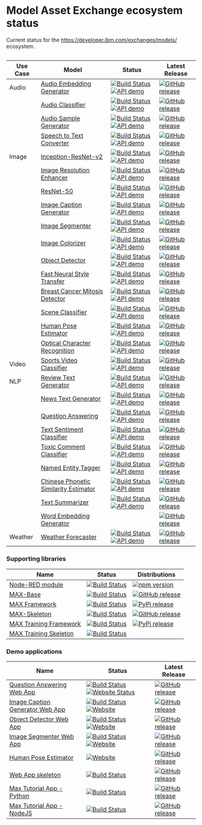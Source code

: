# Model Asset Exchange ecosystem status

Current status for the https://developer.ibm.com/exchanges/models/ ecosystem.

## 

| Use Case | Model |  Status | Latest Release |
| ---- | ---- | ---- | ---- |
| Audio    | [Audio Embedding Generator](https://github.com/IBM/MAX-Audio-Embedding-Generator) | [![Build Status](https://travis-ci.com/IBM/MAX-Audio-Embedding-Generator.svg?branch=master)](https://travis-ci.com/IBM/MAX-Audio-Embedding-Generator) [![API demo](https://img.shields.io/website/http/MAX-Audio-Embedding-Generator.codait-prod-41208c73af8fca213512856c7a09db52-0000.us-east.containers.appdomain.cloud/swagger.json.svg?label=API%20demo&down_message=down&up_message=up)](http://MAX-Audio-Embedding-Generator.codait-prod-41208c73af8fca213512856c7a09db52-0000.us-east.containers.appdomain.cloud/) | [![GitHub release](https://img.shields.io/github/release/IBM/MAX-Audio-Embedding-Generator.svg)](https://github.com/IBM/MAX-Audio-Embedding-Generator/releases/latest) |
|          | [Audio Classifier](https://github.com/IBM/MAX-Audio-Classifier) | [![Build Status](https://travis-ci.com/IBM/MAX-Audio-Classifier.svg?branch=master)](https://travis-ci.com/IBM/MAX-Audio-Classifier)  [![API demo](https://img.shields.io/website/http/MAX-Audio-Classifier.codait-prod-41208c73af8fca213512856c7a09db52-0000.us-east.containers.appdomain.cloud/swagger.json.svg?label=API%20demo&down_message=down&up_message=up)](http://MAX-Audio-Classifier.codait-prod-41208c73af8fca213512856c7a09db52-0000.us-east.containers.appdomain.cloud/) | [![GitHub release](https://img.shields.io/github/release/IBM/MAX-Audio-Classifier.svg)](https://github.com/IBM/MAX-Audio-Classifier/releases/latest) |
|          | [Audio Sample Generator](https://github.com/IBM/MAX-Audio-Sample-Generator) | [![Build Status](https://travis-ci.com/IBM/MAX-Audio-Sample-Generator.svg?branch=master)](https://travis-ci.com/IBM/MAX-Audio-Sample-Generator) [![API demo](https://img.shields.io/website/http/MAX-Audio-Sample-Generator.codait-prod-41208c73af8fca213512856c7a09db52-0000.us-east.containers.appdomain.cloud/swagger.json.svg?label=API%20demo&down_message=down&up_message=up)](http://MAX-Audio-Sample-Generator.codait-prod-41208c73af8fca213512856c7a09db52-0000.us-east.containers.appdomain.cloud/)  | [![GitHub release](https://img.shields.io/github/release/IBM/MAX-Audio-Sample-Generator.svg)](https://github.com/IBM/MAX-Audio-Sample-Generator/releases/latest) |
|          | [Speech to Text Converter](https://github.com/IBM/MAX-Speech-to-Text-Converter) | [![Build Status](https://travis-ci.com/IBM/MAX-Speech-to-Text-Converter.svg?branch=master)](https://travis-ci.com/IBM/MAX-Speech-to-Text-Converter)  [![API demo](https://img.shields.io/website/http/MAX-Speech-to-Text-Converter.codait-prod-41208c73af8fca213512856c7a09db52-0000.us-east.containers.appdomain.cloud/swagger.json.svg?label=API%20demo&down_message=down&up_message=up)](http://MAX-Speech-to-Text-Converter.codait-prod-41208c73af8fca213512856c7a09db52-0000.us-east.containers.appdomain.cloud/)| [![GitHub release](https://img.shields.io/github/release/IBM/MAX-Speech-to-Text-Converter.svg)](https://github.com/IBM/MAX-Speech-to-Text-Converter/releases/latest) |
| Image    | [Inception-ResNet-v2](https://github.com/IBM/MAX-Inception-ResNet-v2) | [![Build Status](https://travis-ci.com/IBM/MAX-Inception-ResNet-v2.svg?branch=master)](https://travis-ci.com/IBM/MAX-Inception-ResNet-v2)  [![API demo](https://img.shields.io/website/http/MAX-Inception-ResNet-v2.codait-prod-41208c73af8fca213512856c7a09db52-0000.us-east.containers.appdomain.cloud/swagger.json.svg?label=API%20demo&down_message=down&up_message=up)](http://MAX-Inception-ResNet-v2.codait-prod-41208c73af8fca213512856c7a09db52-0000.us-east.containers.appdomain.cloud/)| [![GitHub release](https://img.shields.io/github/release/IBM/MAX-Inception-ResNet-v2.svg)](https://github.com/IBM/MAX-Inception-ResNet-v2/releases/latest) | 
|          | [Image Resolution Enhancer](https://github.com/IBM/MAX-Image-Resolution-Enhancer) | [![Build Status](https://travis-ci.com/IBM/MAX-Image-Resolution-Enhancer.svg?branch=master)](https://travis-ci.com/IBM/MAX-Image-Resolution-Enhancer)  [![API demo](https://img.shields.io/website/http/MAX-Image-Resolution-Enhancer.codait-prod-41208c73af8fca213512856c7a09db52-0000.us-east.containers.appdomain.cloud/swagger.json.svg?label=API%20demo&down_message=down&up_message=up)](http://MAX-Image-Resolution-Enhancer.codait-prod-41208c73af8fca213512856c7a09db52-0000.us-east.containers.appdomain.cloud/)| [![GitHub release](https://img.shields.io/github/release/IBM/MAX-Image-Resolution-Enhancer.svg)](https://github.com/IBM/MAX-Image-Resolution-Enhancer/releases/latest) |
|          | [ResNet-50](https://github.com/IBM/MAX-ResNet-50) | [![Build Status](https://travis-ci.com/IBM/MAX-ResNet-50.svg?branch=master)](https://travis-ci.com/IBM/MAX-ResNet-50) [![API demo](https://img.shields.io/website/http/MAX-ResNet-50.codait-prod-41208c73af8fca213512856c7a09db52-0000.us-east.containers.appdomain.cloud/swagger.json.svg?label=API%20demo&down_message=down&up_message=up)](http://MAX-ResNet-50.codait-prod-41208c73af8fca213512856c7a09db52-0000.us-east.containers.appdomain.cloud/) | [![GitHub release](https://img.shields.io/github/release/IBM/MAX-ResNet-50.svg)](https://github.com/IBM/MAX-ResNet-50/releases/latest) |
|          | [Image Caption Generator](https://github.com/IBM/MAX-Image-Caption-Generator) | [![Build Status](https://travis-ci.com/IBM/MAX-Image-Caption-Generator.svg?branch=master)](https://travis-ci.com/IBM/MAX-Image-Caption-Generator) [![API demo](https://img.shields.io/website/http/MAX-Image-Caption-Generator.codait-prod-41208c73af8fca213512856c7a09db52-0000.us-east.containers.appdomain.cloud/swagger.json.svg?label=API%20demo&down_message=down&up_message=up)](http://MAX-Image-Caption-Generator.codait-prod-41208c73af8fca213512856c7a09db52-0000.us-east.containers.appdomain.cloud/) | [![GitHub release](https://img.shields.io/github/release/IBM/MAX-Image-Caption-Generator.svg)](https://github.com/IBM/MAX-Image-Caption-Generator/releases/latest) |
|          | [Image Segmenter](https://github.com/IBM/MAX-Image-Segmenter) | [![Build Status](https://travis-ci.com/IBM/MAX-Image-Segmenter.svg?branch=master)](https://travis-ci.com/IBM/MAX-Image-Segmenter) [![API demo](https://img.shields.io/website/http/MAX-Image-Segmenter.codait-prod-41208c73af8fca213512856c7a09db52-0000.us-east.containers.appdomain.cloud/swagger.json.svg?label=API%20demo&down_message=down&up_message=up)](http://MAX-Image-Segmenter.codait-prod-41208c73af8fca213512856c7a09db52-0000.us-east.containers.appdomain.cloud/) | [![GitHub release](https://img.shields.io/github/release/IBM/MAX-Image-Segmenter.svg)](https://github.com/IBM/MAX-Image-Segmenter/releases/latest) | 
|          | [Image Colorizer](https://github.com/IBM/MAX-Image-Colorizer) | [![Build Status](https://travis-ci.com/IBM/MAX-Image-Colorizer.svg?branch=master)](https://travis-ci.com/IBM/MAX-Image-Colorizer) [![API demo](https://img.shields.io/website/http/MAX-Image-Colorizer.codait-prod-41208c73af8fca213512856c7a09db52-0000.us-east.containers.appdomain.cloud/swagger.json.svg?label=API%20demo&down_message=down&up_message=up)](http://MAX-Image-Colorizer.codait-prod-41208c73af8fca213512856c7a09db52-0000.us-east.containers.appdomain.cloud/) | [![GitHub release](https://img.shields.io/github/release/IBM/MAX-Image-Colorizer.svg)](https://github.com/IBM/MAX-Image-Colorizer/releases/latest) |
|          | [Object Detector](https://github.com/IBM/MAX-Object-Detector) | [![Build Status](https://travis-ci.com/IBM/MAX-Object-Detector.svg?branch=master)](https://travis-ci.com/IBM/MAX-Object-Detector) [![API demo](https://img.shields.io/website/http/MAX-object-detector.codait-prod-41208c73af8fca213512856c7a09db52-0000.us-east.containers.appdomain.cloud/swagger.json.svg?label=API%20demo&down_message=down&up_message=up)](http://MAX-object-detector.codait-prod-41208c73af8fca213512856c7a09db52-0000.us-east.containers.appdomain.cloud/) | [![GitHub release](https://img.shields.io/github/release/IBM/MAX-Object-Detector.svg)](https://github.com/IBM/MAX-Object-Detector/releases/latest) | 
|          | [Fast Neural Style Transfer](https://github.com/IBM/MAX-Fast-Neural-Style-Transfer) | [![Build Status](https://travis-ci.com/IBM/MAX-Fast-Neural-Style-Transfer.svg?branch=master)](https://travis-ci.com/IBM/MAX-Fast-Neural-Style-Transfer) [![API demo](https://img.shields.io/website/http/MAX-Fast-Neural-Style-Transfer.codait-prod-41208c73af8fca213512856c7a09db52-0000.us-east.containers.appdomain.cloud/swagger.json.svg?label=API%20demo&down_message=down&up_message=up)](http://MAX-Fast-Neural-Style-Transfer.codait-prod-41208c73af8fca213512856c7a09db52-0000.us-east.containers.appdomain.cloud/) | [![GitHub release](https://img.shields.io/github/release/IBM/MAX-Fast-Neural-Style-Transfer.svg)](https://github.com/IBM/MAX-Fast-Neural-Style-Transfer/releases/latest) |
|          | [Breast Cancer Mitosis Detector](https://github.com/IBM/MAX-Breast-Cancer-Mitosis-Detector) | [![Build Status](https://travis-ci.com/IBM/MAX-Breast-Cancer-Mitosis-Detector.svg?branch=master)](https://travis-ci.com/IBM/MAX-Breast-Cancer-Mitosis-Detector) [![API demo](https://img.shields.io/website/http/MAX-Breast-Cancer-Mitosis-Detector.codait-prod-41208c73af8fca213512856c7a09db52-0000.us-east.containers.appdomain.cloud/swagger.json.svg?label=API%20demo&down_message=down&up_message=up)](http://MAX-Breast-Cancer-Mitosis-Detector.codait-prod-41208c73af8fca213512856c7a09db52-0000.us-east.containers.appdomain.cloud/) | [![GitHub release](https://img.shields.io/github/release/IBM/MAX-Breast-Cancer-Mitosis-Detector.svg)](https://github.com/IBM/MAX-Breast-Cancer-Mitosis-Detector/releases/latest) |
|          | [Scene Classifier](https://github.com/IBM/MAX-Scene-Classifier) | [![Build Status](https://travis-ci.com/IBM/MAX-Scene-Classifier.svg?branch=master)](https://travis-ci.com/IBM/MAX-Scene-Classifier) [![API demo](https://img.shields.io/website/http/MAX-Scene-Classifier.codait-prod-41208c73af8fca213512856c7a09db52-0000.us-east.containers.appdomain.cloud/swagger.json.svg?label=API%20demo&down_message=down&up_message=up)](http://MAX-Scene-Classifier.codait-prod-41208c73af8fca213512856c7a09db52-0000.us-east.containers.appdomain.cloud/) | [![GitHub release](https://img.shields.io/github/release/IBM/MAX-Scene-Classifier.svg)](https://github.com/IBM/MAX-Scene-Classifier/releases/latest) | 
|          | [Human Pose Estimator](https://github.com/IBM/MAX-Human-Pose-Estimator) | [![Build Status](https://travis-ci.com/IBM/MAX-Human-Pose-Estimator.svg?branch=master)](https://travis-ci.com/IBM/MAX-Human-Pose-Estimator) [![API demo](https://img.shields.io/website/http/MAX-Human-Pose-Estimator.codait-prod-41208c73af8fca213512856c7a09db52-0000.us-east.containers.appdomain.cloud/swagger.json.svg?label=API%20demo&down_message=down&up_message=up)](http://MAX-Human-Pose-Estimator.codait-prod-41208c73af8fca213512856c7a09db52-0000.us-east.containers.appdomain.cloud/) | [![GitHub release](https://img.shields.io/github/release/IBM/MAX-Human-Pose-Estimator.svg)](https://github.com/IBM/MAX-Human-Pose-Estimator/releases/latest) | 
|          | [Optical Character Recognition](https://github.com/IBM/MAX-OCR) | [![Build Status](https://travis-ci.com/IBM/MAX-OCR.svg?branch=master)](https://travis-ci.com/IBM/MAX-OCR) [![API demo](https://img.shields.io/website/http/MAX-OCR.codait-prod-41208c73af8fca213512856c7a09db52-0000.us-east.containers.appdomain.cloud/swagger.json.svg?label=API%20demo&down_message=down&up_message=up)](http://MAX-OCR.codait-prod-41208c73af8fca213512856c7a09db52-0000.us-east.containers.appdomain.cloud/) | [![GitHub release](https://img.shields.io/github/release/IBM/MAX-OCR.svg)](https://github.com/IBM/MAX-OCR/releases/latest) | |
| Video    | [Sports Video Classifier](https://github.com/IBM/MAX-Sports-Video-Classifier) | [![Build Status](https://travis-ci.com/IBM/MAX-Sports-Video-Classifier.svg?branch=master)](https://travis-ci.com/IBM/MAX-Sports-Video-Classifier) [![API demo](https://img.shields.io/website/http/MAX-Sports-Video-Classifier.codait-prod-41208c73af8fca213512856c7a09db52-0000.us-east.containers.appdomain.cloud/swagger.json.svg?label=API%20demo&down_message=down&up_message=up)](http://MAX-Sports-Video-Classifier.codait-prod-41208c73af8fca213512856c7a09db52-0000.us-east.containers.appdomain.cloud/) | [![GitHub release](https://img.shields.io/github/release/IBM/MAX-Sports-Video-Classifier.svg)](https://github.com/IBM/MAX-Sports-Video-Classifier/releases/latest) |
| NLP      | [Review Text Generator](https://github.com/IBM/MAX-Review-Text-Generator) | [![Build Status](https://travis-ci.com/IBM/MAX-Review-Text-Generator.svg?branch=master)](https://travis-ci.com/IBM/MAX-Review-Text-Generator) [![API demo](https://img.shields.io/website/http/MAX-Review-Text-Generator.codait-prod-41208c73af8fca213512856c7a09db52-0000.us-east.containers.appdomain.cloud/swagger.json.svg?label=API%20demo&down_message=down&up_message=up)](http://MAX-Review-Text-Generator.codait-prod-41208c73af8fca213512856c7a09db52-0000.us-east.containers.appdomain.cloud/) | [![GitHub release](https://img.shields.io/github/release/IBM/MAX-Review-Text-Generator.svg)](https://github.com/IBM/MAX-Review-Text-Generator/releases/latest) |
|          | [News Text Generator](https://github.com/IBM/MAX-News-Text-Generator) | [![Build Status](https://travis-ci.com/IBM/MAX-News-Text-Generator.svg?branch=master)](https://travis-ci.com/IBM/MAX-News-Text-Generator) [![API demo](https://img.shields.io/website/http/MAX-News-Text-Generator.codait-prod-41208c73af8fca213512856c7a09db52-0000.us-east.containers.appdomain.cloud/swagger.json.svg?label=API%20demo&down_message=down&up_message=up)](http://MAX-News-Text-Generator.codait-prod-41208c73af8fca213512856c7a09db52-0000.us-east.containers.appdomain.cloud/) | [![GitHub release](https://img.shields.io/github/release/IBM/MAX-News-Text-Generator.svg)](https://github.com/IBM/MAX-News-Text-Generator/releases/latest) |
|          | [Question Answering](https://github.com/IBM/MAX-Question-Answering) | [![Build Status](https://travis-ci.com/IBM/MAX-Question-Answering.svg?branch=master)](https://travis-ci.com/IBM/MAX-Question-Answering) [![API demo](https://img.shields.io/website/http/max-question-answering.codait-prod-41208c73af8fca213512856c7a09db52-0000.us-east.containers.appdomain.cloud/swagger.json.svg?label=API%20demo&down_message=down&up_message=up)](http://max-question-answering.codait-prod-41208c73af8fca213512856c7a09db52-0000.us-east.containers.appdomain.cloud/) | [![GitHub release](https://img.shields.io/github/release/IBM/MAX-Question-Answering.svg)](https://github.com/IBM/MAX-question-answering/releases/latest) |
|          | [Text Sentiment Classifier](https://github.com/IBM/MAX-Text-Sentiment-Classifier) | [![Build Status](https://travis-ci.com/IBM/MAX-Text-Sentiment-Classifier.svg?branch=master)](https://travis-ci.com/IBM/MAX-Text-Sentiment-Classifier) [![API demo](https://img.shields.io/website/http/MAX-Text-Sentiment-Classifier.codait-prod-41208c73af8fca213512856c7a09db52-0000.us-east.containers.appdomain.cloud/swagger.json.svg?label=API%20demo&down_message=down&up_message=up)](http://MAX-Text-Sentiment-Classifier.codait-prod-41208c73af8fca213512856c7a09db52-0000.us-east.containers.appdomain.cloud/) | [![GitHub release](https://img.shields.io/github/release/IBM/MAX-Text-Sentiment-Classifier.svg)](https://github.com/IBM/MAX-Text-Sentiment-Classifier/releases/latest) |
|          | [Toxic Comment Classifier](https://github.com/IBM/MAX-Toxic-Comment-Classifier) | [![Build Status](https://travis-ci.com/IBM/MAX-Toxic-Comment-Classifier.svg?branch=master)](https://travis-ci.com/IBM/MAX-Toxic-Comment-Classifier) [![API demo](https://img.shields.io/website/http/MAX-Toxic-Comment-Classifier.codait-prod-41208c73af8fca213512856c7a09db52-0000.us-east.containers.appdomain.cloud/swagger.json.svg?label=API%20demo&down_message=down&up_message=up)](http://MAX-Toxic-Comment-Classifier.codait-prod-41208c73af8fca213512856c7a09db52-0000.us-east.containers.appdomain.cloud/) | [![GitHub release](https://img.shields.io/github/release/IBM/MAX-Toxic-Comment-Classifier.svg)](https://github.com/IBM/MAX-Toxic-Comment-Classifier/releases/latest) |
|          | [Named Entity Tagger](https://github.com/IBM/MAX-Named-Entity-Tagger) | [![Build Status](https://travis-ci.com/IBM/MAX-Named-Entity-Tagger.svg?branch=master)](https://travis-ci.com/IBM/MAX-Named-Entity-Tagger) [![API demo](https://img.shields.io/website/http/MAX-Named-Entity-Tagger.codait-prod-41208c73af8fca213512856c7a09db52-0000.us-east.containers.appdomain.cloud/swagger.json.svg?label=API%20demo&down_message=down&up_message=up)](http://MAX-Named-Entity-Tagger.codait-prod-41208c73af8fca213512856c7a09db52-0000.us-east.containers.appdomain.cloud/) | [![GitHub release](https://img.shields.io/github/release/IBM/MAX-Named-Entity-Tagger.svg)](https://github.com/IBM/MAX-Named-Entity-Tagger/releases/latest) |
|          | [Chinese Phonetic Similarity Estimator](https://github.com/IBM/MAX-Chinese-Phonetic-Similarity-Estimator) | [![Build Status](https://travis-ci.com/IBM/MAX-Chinese-Phonetic-Similarity-Estimator.svg?branch=master)](https://travis-ci.com/IBM/MAX-Chinese-Phonetic-Similarity-Estimator) [![API demo](https://img.shields.io/website/http/max-chinese-phonetic-similarity-estimator.codait-prod-41208c73af8fca213512856c7a09db52-0000.us-east.containers.appdomain.cloud/swagger.json.svg?label=API%20demo&down_message=down&up_message=up)](http://max-chinese-phonetic-similarity-estimator.codait-prod-41208c73af8fca213512856c7a09db52-0000.us-east.containers.appdomain.cloud/) | [![GitHub release](https://img.shields.io/github/release/IBM/MAX-Chinese-Phonetic-Similarity-Estimator.svg)](https://github.com/IBM/MAX-Chinese-Phonetic-Similarity-Estimator/releases/latest) |
|          | [Text Summarizer](https://github.com/IBM/MAX-Text-Summarizer) | [![Build Status](https://travis-ci.com/IBM/MAX-Text-Summarizer.svg?branch=master)](https://travis-ci.com/IBM/MAX-Text-Summarizer) [![API demo](https://img.shields.io/website/http/MAX-Text-Summarizer.codait-prod-41208c73af8fca213512856c7a09db52-0000.us-east.containers.appdomain.cloud/swagger.json.svg?label=API%20demo&down_message=down&up_message=up)](http://MAX-Text-Summarizer.codait-prod-41208c73af8fca213512856c7a09db52-0000.us-east.containers.appdomain.cloud/) | [![GitHub release](https://img.shields.io/github/release/IBM/MAX-Text-Summarizer.svg)](https://github.com/IBM/MAX-Text-Summarizer/releases/latest) |
|          | [Word Embedding Generator](https://github.com/IBM/MAX-Word-Embedding-Generator) | | [![GitHub release](https://img.shields.io/github/release/IBM/MAX-Word-Embedding-Generator.svg)](https://github.com/IBM/MAX-Word-Embedding-Generator/releases/latest) |
| Weather  | [Weather Forecaster](https://github.com/IBM/MAX-Weather-Forecaster) | [![Build Status](https://travis-ci.com/IBM/MAX-Weather-Forecaster.svg?branch=master)](https://travis-ci.com/IBM/MAX-Weather-Forecaster) [![API demo](https://img.shields.io/website/http/MAX-Weather-Forecaster.codait-prod-41208c73af8fca213512856c7a09db52-0000.us-east.containers.appdomain.cloud/swagger.json.svg?label=API%20demo&down_message=down&up_message=up)](http://MAX-Weather-Forecaster.codait-prod-41208c73af8fca213512856c7a09db52-0000.us-east.containers.appdomain.cloud/) | [![GitHub release](https://img.shields.io/github/release/IBM/MAX-Weather-Forecaster.svg)](https://github.com/IBM/MAX-Weather-Forecaster/releases/latest) |

### Supporting libraries

| Name | Status  | Distributions |
| ---- | ---- | ---- | 
| [Node-RED module](https://github.com/CODAIT/node-red-contrib-model-asset-exchange/) | [![Build Status](https://travis-ci.org/CODAIT/node-red-contrib-model-asset-exchange.svg?branch=master)](https://travis-ci.org/CODAIT/node-red-contrib-model-asset-exchange) | [![npm version](https://badge.fury.io/js/node-red-contrib-model-asset-exchange.svg)](https://badge.fury.io/js/node-red-contrib-model-asset-exchange) |
| [MAX-Base](https://github.com/IBM/MAX-Base) | [![Build Status](https://travis-ci.com/IBM/MAX-Base.svg?branch=master)](https://travis-ci.com/IBM/MAX-Base) | [![GitHub release](https://img.shields.io/github/release/IBM/MAX-Base.svg)](https://github.com/IBM/MAX-Base/releases/latest) |
| [MAX Framework](https://github.com/IBM/MAX-Framework) | [![Build Status](https://travis-ci.com/IBM/MAX-Framework.svg?branch=master)](https://travis-ci.com/IBM/MAX-Framework) | [![PyPi release](https://img.shields.io/pypi/v/maxfw.svg)](https://pypi.org/project/maxfw/) |
| [MAX-Skeleton](https://github.com/IBM/MAX-Skeleton)  | [![Build Status](https://travis-ci.com/IBM/MAX-Skeleton.svg?branch=master)](https://travis-ci.com/IBM/MAX-Skeleton) | [![GitHub release](https://img.shields.io/github/release/IBM/MAX-Skeleton.svg)](https://github.com/IBM/MAX-Skeleton/releases/latest) |
| [MAX Training Framework](https://github.com/IBM/MAX-Training-Framework) | [![Build Status](https://travis-ci.com/IBM/MAX-Training-Framework.svg?branch=master)](https://travis-ci.com/IBM/MAX-Training-Framework) | [![PyPi release](https://img.shields.io/pypi/v/max-training-framework.svg)](https://pypi.org/project/max-training-framework/) |
| [MAX Training Skeleton](https://github.com/IBM/MAX-Training-Skeleton) | [![Build Status](https://travis-ci.com/IBM/MAX-Training-Skeleton.svg?branch=master)](https://travis-ci.com/IBM/MAX-Training-Skeleton) |  |

### Demo applications

| Name | Status | Latest Release |
| ---- | ---- | ---- | 
| [Question Answering Web App](https://github.com/IBM/MAX-Question-Answering-Web-App) | [![Build Status](https://travis-ci.com/IBM/MAX-Question-Answering-Web-App.svg?branch=master)](https://travis-ci.com/github/IBM/MAX-Question-Answering-Web-App) [![Website Status](https://img.shields.io/website/http/max-question-answering-web-app.codait-prod-41208c73af8fca213512856c7a09db52-0000.us-east.containers.appdomain.cloud.svg)](http://max-question-answering-web-app.codait-prod-41208c73af8fca213512856c7a09db52-0000.us-east.containers.appdomain.cloud/) | [![GitHub release](https://img.shields.io/github/v/release/IBM/MAX-Question-Answering-Web-App.svg)](https://github.com/IBM/MAX-Question-Answering-Web-App/releases/latest) | 
| [Image Caption Generator Web App](https://github.com/IBM/MAX-Image-Caption-Generator-Web-App) | [![Build Status](https://travis-ci.org/IBM/MAX-Image-Caption-Generator-Web-App.svg?branch=master)](https://travis-ci.org/IBM/MAX-Image-Caption-Generator-Web-App) [![Website](https://img.shields.io/website/http/max-image-caption-generator-web-app.mybluemix.net.svg)](http://max-image-caption-generator-web-app.mybluemix.net/) | [![GitHub release](https://img.shields.io/github/release/IBM/MAX-Image-Caption-Generator-Web-App.svg)](https://github.com/IBM/MAX-Image-Caption-Generator-Web-App/releases/latest) | 
| [Object Detector Web App](https://github.com/IBM/MAX-Object-Detector-Web-App) | [![Build Status](https://travis-ci.org/IBM/MAX-Object-Detector-Web-App.svg?branch=master)](https://travis-ci.org/IBM/MAX-Object-Detector-Web-App) [![Website](https://img.shields.io/website/http/MAX-object-detector.codait-prod-41208c73af8fca213512856c7a09db52-0000.us-east.containers.appdomain.cloud/app.svg)](http://MAX-object-detector.codait-prod-41208c73af8fca213512856c7a09db52-0000.us-east.containers.appdomain.cloud/app/) | [![GitHub release](https://img.shields.io/github/release/IBM/MAX-Object-Detector-Web-App.svg)](https://github.com/IBM/MAX-Object-Detector-Web-App/releases/latest) | 
| [Image Segmenter Web App](https://github.com/IBM/MAX-Image-Segmenter-Web-App) | [![Build Status](https://travis-ci.org/IBM/MAX-Image-Segmenter-Web-App.svg?branch=master)](https://travis-ci.org/IBM/MAX-Image-Segmenter-Web-App) [![Website](https://img.shields.io/website/http/codait.github.io/max-photo-booth.svg)](https://codait.github.io/max-photo-booth/) | [![GitHub release](https://img.shields.io/github/release/IBM/MAX-Image-Segmenter-Web-App.svg)](https://github.com/IBM/MAX-Image-Segmenter-Web-App/releases/latest) | 
| [Human Pose Estimator](https://github.com/IBM/max-human-pose-estimator-tfjs) | [![Website](https://img.shields.io/website/https/ibm.github.io/max-human-pose-estimator-tfjs.svg)](https://ibm.github.io/max-human-pose-estimator-tfjs/) | [![GitHub release](https://img.shields.io/github/release/IBM/max-human-pose-estimator-tfjs.svg)](https://github.com/IBM/max-human-pose-estimator-tfjs/releases/latest) | 
| [Web App skeleton](https://github.com/CODAIT/MAX-Web-App-skeleton) | [![Build Status](https://travis-ci.org/CODAIT/MAX-Web-App-skeleton.svg?branch=master)](https://travis-ci.org/CODAIT/MAX-Web-App-skeleton) | [![GitHub release](https://img.shields.io/github/release/CODAIT/MAX-Web-App-skeleton.svg)](https://github.com/CODAIT/MAX-Web-App-skeleton/releases/latest) | 
| [Max Tutorial App - Python](https://github.com/IBM/max-tutorial-app-python) | [![Build Status](https://travis-ci.org/IBM/max-tutorial-app-python.svg?branch=master)](https://travis-ci.org/IBM/max-tutorial-app-python) | [![GitHub release](https://img.shields.io/github/release/IBM/max-tutorial-app-python.svg)](https://github.com/IBM/max-tutorial-app-python/releases/latest) | 
| [Max Tutorial App - NodeJS](https://github.com/IBM/max-tutorial-app-nodejs) | [![Build Status](https://travis-ci.org/IBM/max-tutorial-app-nodejs.svg?branch=master)](https://travis-ci.org/IBM/max-tutorial-app-nodejs) | [![GitHub release](https://img.shields.io/github/release/IBM/max-tutorial-app-nodejs.svg)](https://github.com/IBM/max-tutorial-app-nodejs/releases/latest) | 

